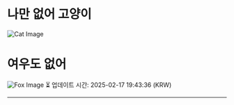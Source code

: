 
# 나만 없어 고양이

![Cat Image](https://cdn2.thecatapi.com/images/jj.jpg)

# 여우도 없어
![Fox Image](https://randomfox.ca/images/102.jpg)
⏳ 업데이트 시간: 2025-02-17 19:43:36 (KRW)

---
